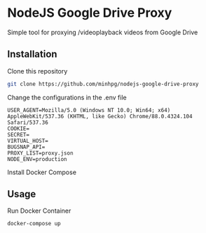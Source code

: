 # NodeJS Google Drive Proxy

Simple tool for proxying /videoplayback videos from Google Drive

## Installation

Clone this repository

```bash
git clone https://github.com/minhpg/nodejs-google-drive-proxy
```

Change the configurations in the .env file
```
USER_AGENT=Mozilla/5.0 (Windows NT 10.0; Win64; x64) AppleWebKit/537.36 (KHTML, like Gecko) Chrome/88.0.4324.104 Safari/537.36
COOKIE=
SECRET=
VIRTUAL_HOST=
BUGSNAP_API=
PROXY_LIST=proxy.json
NODE_ENV=production
```

Install Docker Compose

## Usage

Run Docker Container
```
docker-compose up
```
